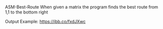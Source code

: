 ASM-Best-Route
When given a matrix the program finds the best route from 1,1 to the bottom right

Output Example: https://ibb.co/fxdJXwc